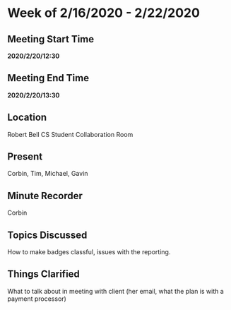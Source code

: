 # Week of 2/16/2020 - 2/22/2020

## Meeting Start Time

**2020/2/20/12:30**

## Meeting End Time

**2020/2/20/13:30**

## Location

Robert Bell CS Student Collaboration Room

## Present

Corbin, Tim, Michael, Gavin

## Minute Recorder

Corbin

## Topics Discussed

How to make badges classful, issues with the reporting.

## Things Clarified

What to talk about in meeting with client (her email, what the plan is with a payment processor)
